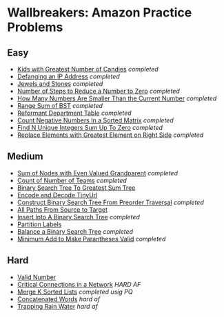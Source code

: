 # Wallbreakers: Amazon Practice Problems

## Easy
* [Kids with Greatest Number of Candies](https://leetcode.com/problems/kids-with-the-greatest-number-of-candies) *completed*
* [Defanging an IP Address](https://leetcode.com/problems/defanging-an-ip-address) *completed*
* [Jewels and Stones](https://leetcode.com/problems/jewels-and-stones) *completed*
* [Number of Steps to Reduce a Number to Zero](https://leetcode.com/problems/number-of-steps-to-reduce-a-number-to-zero) *completed*
* [How Many Numbers Are Smaller Than the Current Number](https://leetcode.com/problems/how-many-numbers-are-smaller-than-the-current-number) *completed*
* [Range Sum of BST](https://leetcode.com/problems/range-sum-of-bst) *completed*
* [Reformant Department Table](https://leetcode.com/problems/reformat-department-table) *completed*
* [Count Negative Numbers In a Sorted Matrix](https://leetcode.com/problems/count-negative-numbers-in-a-sorted-matrix/) *completed*
* [Find N Unique Integers Sum Up To Zero](https://leetcode.com/problems/find-n-unique-integers-sum-up-to-zero) *completed*
* [Replace Elements with Greatest Element on Right Side](https://leetcode.com/problems/replace-elements-with-greatest-element-on-right-side) *completed*

## Medium 
* [Sum of Nodes with Even Valued Grandparent](https://leetcode.com/problems/sum-of-nodes-with-even-valued-grandparent) *completed*
* [Count of Number of Teams](https://leetcode.com/problems/count-number-of-teams) *completed*
* [Binary Search Tree To Greatest Sum Tree](https://leetcode.com/problems/binary-search-tree-to-greater-sum-tree)
* [Encode and Decode TinyUrl](https://leetcode.com/problems/encode-and-decode-tinyurl)
* [Construct Binary Search Tree From Preorder Traversal](https://leetcode.com/problems/construct-binary-search-tree-from-preorder-traversal/) *completed*
* [All Paths From Source to Target](https://leetcode.com/problems/all-paths-from-source-to-target)
* [Insert Into A Binary Search Tree](https://leetcode.com/problems/insert-into-a-binary-search-tree) *completed*
* [Partition Labels](https://leetcode.com/problems/partition-labels)
* [Balance a Binary Search Tree](https://leetcode.com/problems/balance-a-binary-search-tree) *completed*
* [Minimum Add to Make Parantheses Valid](https://leetcode.com/problems/minimum-add-to-make-parentheses-valid) *completed*

## Hard
* [Valid Number](https://leetcode.com/problems/valid-number)
* [Critical Connections in a Network](https://leetcode.com/problems/critical-connections-in-a-network) *HARD AF*
* [Merge K Sorted Lists](https://leetcode.com/problems/merge-k-sorted-lists) *completed usig PQ*
* [Concatenated Words](https://leetcode.com/problems/concatenated-words) *hard af*
* [Trapping Rain Water](https://leetcode.com/problems/trapping-rain-water) *hard af*